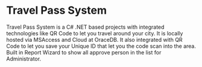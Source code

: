 # Travel Pass System
Travel Pass System is a C# .NET based projects with integrated technologies like QR Code to let you travel around your city.
It is locally hosted via MSAccess and Cloud at OraceDB.
It also integrated with QR Code to let you save your Unique ID that let you the code scan into the area.
Built in Report Wizard to show all approve person in the list for Administrator.
